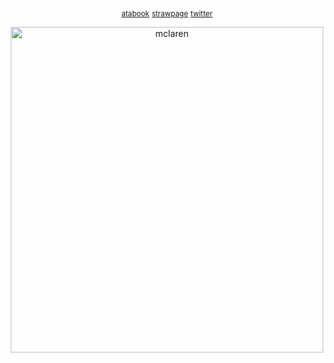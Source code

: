 <p align="center">
<sub><a href="https://hafhaf.atabook.org/?page=1/" rel="nofollow">atabook</a></sub>
<sub><a href="https://fruzsilogia.straw.page/" rel="nofollow">strawpage</a></sub>
<sub><a href="https://x.com/fruzsilogia/" rel="nofollow">twitter</a></sub>

<p align="center">
<img width="500" height="521" alt="mclaren" src="https://github.com/user-attachments/assets/e377f766-5917-49ee-9bf2-bc8467875917" />
